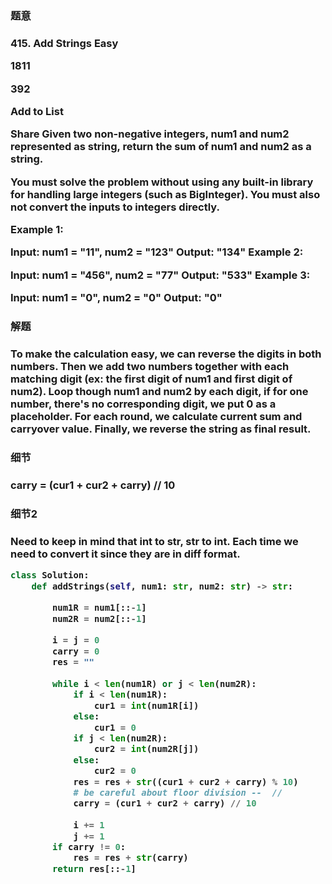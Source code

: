 <h3>题意<h3>
<p>
415. Add Strings
Easy

1811

392

Add to List

Share
Given two non-negative integers, num1 and num2 represented as string, return the sum of num1 and num2 as a string.

You must solve the problem without using any built-in library for handling large integers (such as BigInteger). You must also not convert the inputs to integers directly.

 

Example 1:

Input: num1 = "11", num2 = "123"
Output: "134"
Example 2:

Input: num1 = "456", num2 = "77"
Output: "533"
Example 3:

Input: num1 = "0", num2 = "0"
Output: "0"

<p>




<h3>解题<h3>
<p> 
To make the calculation easy, we can reverse the digits in both numbers. Then we add two numbers together with each matching digit
(ex: the first digit of num1 and first digit of num2). Loop though num1 and num2 by each digit, if for one number, there's no corresponding digit, 
we put 0 as a placeholder. For each round, we calculate current sum and carryover value. Finally, we reverse the string as final result. 
<p>




<h3>细节<h3>
<p>
carry = (cur1 + cur2 + carry) // 10
<p>

<h3>细节2<h3>
<p>
Need to keep in mind that int to str, str to int. Each time we need to convert it since they are in diff format.
<p>

```python
class Solution:
    def addStrings(self, num1: str, num2: str) -> str:
        
        num1R = num1[::-1]
        num2R = num2[::-1]
        
        i = j = 0
        carry = 0
        res = ""
        
        while i < len(num1R) or j < len(num2R):
            if i < len(num1R):
                cur1 = int(num1R[i])
            else:
                cur1 = 0
            if j < len(num2R):
                cur2 = int(num2R[j])
            else:
                cur2 = 0
            res = res + str((cur1 + cur2 + carry) % 10)
            # be careful about floor division --  //
            carry = (cur1 + cur2 + carry) // 10
            
            i += 1
            j += 1
        if carry != 0:
            res = res + str(carry)
        return res[::-1]
        
        
    

```
